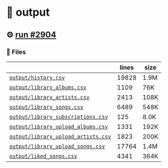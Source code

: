 # 📝  output 

## ⚙️ [run #2904](https://github.com/jwenerd/ytm-dl/actions/runs/12208994718)

### 📁 Files

|                                                                         |lines|size|
|-------------------------------------------------------------------------|-----|----|
|[`output/history.csv` ](output/history.csv)                              |19828|1.9M|
|[`output/library_albums.csv` ](output/library_albums.csv)                |1109 |76K |
|[`output/library_artists.csv` ](output/library_artists.csv)              |2413 |108K|
|[`output/library_songs.csv` ](output/library_songs.csv)                  |6489 |548K|
|[`output/library_subscriptions.csv` ](output/library_subscriptions.csv)  |125  |8.0K|
|[`output/library_upload_albums.csv` ](output/library_upload_albums.csv)  |1331 |192K|
|[`output/library_upload_artists.csv` ](output/library_upload_artists.csv)|1823 |200K|
|[`output/library_upload_songs.csv` ](output/library_upload_songs.csv)    |17764|1.4M|
|[`output/liked_songs.csv` ](output/liked_songs.csv)                      |4341 |364K|